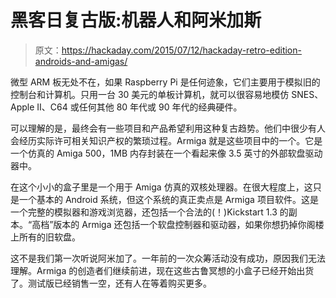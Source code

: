 # 黑客日复古版:机器人和阿米加斯

> 原文：<https://hackaday.com/2015/07/12/hackaday-retro-edition-androids-and-amigas/>

微型 ARM 板无处不在，如果 Raspberry Pi 是任何迹象，它们主要用于模拟旧的控制台和计算机。只用一台 30 美元的单板计算机，就可以很容易地模仿 SNES、Apple II、C64 或任何其他 80 年代或 90 年代的经典硬件。

可以理解的是，最终会有一些项目和产品希望利用这种复古趋势。他们中很少有人会经历实际许可相关知识产权的繁琐过程。Armiga 就是这些项目中的一个。它是一个仿真的 Amiga 500，1MB 内存封装在一个看起来像 3.5 英寸的外部软盘驱动器中。

在这个小小的盒子里是一个用于 Amiga 仿真的双核处理器。在很大程度上，这只是一个基本的 Android 系统，但这个系统的真正卖点是 Armiga 项目软件。这是一个完整的模拟器和游戏浏览器，还包括一个合法的(！)Kickstart 1.3 的副本。“高档”版本的 Armiga 还包括一个软盘控制器和驱动器，如果你想扔掉你阁楼上所有的旧软盘。

这不是我们第一次听说阿米加了。一年前的一次众筹活动没有成功，原因我们无法理解。Armiga 的创造者们继续前进，现在这些古鲁冥想的小盒子已经开始出货了。测试版已经销售一空，还有人在等着购买更多。